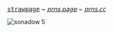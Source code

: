 [<kbd>strawpage</kbd>](https://walkingc0rpze-pc.straw.page/) ~ [*𝗉𝗋𝗇𝗌.𝗉𝖺𝗀𝖾*](https://en.pronouns.page/@veiledsecrets) ~ [*𝗉𝗋𝗇𝗌.𝖼𝖼*](https://pronouns.cc/@ANTI-HERO.)

![sonadow 5](https://github.com/user-attachments/assets/40e3dd56-afbd-46f3-92c7-d3940c359947)

